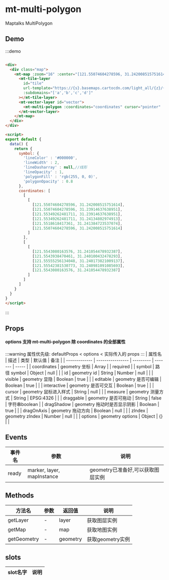 # mt-multi-polygon

Maptalks MultiPolygon

## Demo
:::demo

```html

<div>
  <div class="map">
    <mt-map :zoom="16" :center="[121.55074604278596, 31.242008515751614]">
      <mt-tile-layer
        id="tile"
        url-template="https://{s}.basemaps.cartocdn.com/light_all/{z}/{x}/{y}.png"
        :subdomains="['a','b','c','d']"
      ></mt-tile-layer>
      <mt-vector-layer id="vector">
        <mt-multi-polygon :coordinates="coordinates" cursor="pointer" :symbol="symbol" draggable="true"></mt-multi-polygon>
      </mt-vector-layer>
    </mt-map>
  </div>
</div>

<script>
export default {
  data() {
    return {
      symbol: {
        'lineColor' : '#000000',
        'lineWidth' : 2,
        'lineDasharray' : null,//线形
        'lineOpacity' : 1,
        'polygonFill' : 'rgb(255, 0, 0)',
        'polygonOpacity' : 0.8
      },
      coordinates: [
        [
          [
            [121.55074604278596, 31.242008515751614],
            [121.55074604278596, 31.23914637638951],
            [121.55349262481711, 31.23914637638951],
            [121.55349262481711, 31.24134802974913],
            [121.5518618417361, 31.241384723537074],
            [121.55074604278596, 31.242008515751614]
          ]
        ],
        [
          [
            [121.5543080163576, 31.241054478932387],
            [121.5543938470461, 31.240100432478293],
            [121.55555256134048, 31.240173821009137],
            [121.55542381530773, 31.240981091085693],
            [121.5543080163576, 31.241054478932387]
          ]
        ]
      ]
    }
  }
}
</script>
```
:::

## Props
#### options 支持 mt-multi-polygon 除 coordinates 的全部属性
:::warning
属性优先级: defaultProps < options < 实际传入的 props
:::
| 属性名         | 描述           | 类型  | 默认值 | 备注 |
| ------------- | ---------------- | --------- | ------- | ----- |
| coordinates | geometry 坐标 | Array |  | required |
| symbol | 路径 symbol | Object | null |  |
| id | geometry id | String \| Number | null |  |
| visible | geometry 显隐 | Boolean | true | |
| editable | geometry 是否可编辑 | Boolean | true | |
| interactive | geometry 是否可交互 | Boolean | true | |
| cursor | geometry 鼠标进入样式 | String | null | |
| measure | geometry 测量方式 | String | EPSG:4326 | |
| draggable | geometry 是否可拖动 | String | false | 字符串boolean |
| dragShadow | geometry 拖动时是否显示阴影 | Boolean | true | |
| dragOnAxis  | geometry 拖动方向 | Boolean | null | |
| zIndex  | geometry zIndex | Number | null | |
| options  | geometry options | Object | {} | |


## Events
| 事件名 | 参数 | 说明  |
| ------- | --------- | ---------------- |
| ready | marker, layer, mapInstance | geometry已准备好,可以获取图层实例 |

## Methods
| 方法名 | 参数 | 返回值 | 说明  |
| ------- | --------- | --------- |---------------- |
| getLayer | - | layer | 获取图层实例 |
| getMap | - | map | 获取地图实例 |
| getGeometry | - | geometry | 获取geometry实例 |

## slots
| slot名字 | 说明 |
| ------- | --------- |
